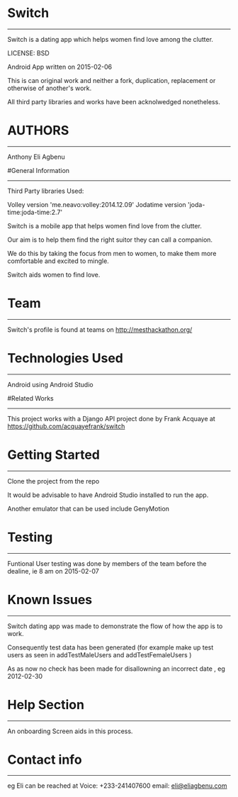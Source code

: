 # Switch

------------------------------------

Switch is a dating app which helps women find love among the clutter.

LICENSE: BSD

Android App written on 2015-02-06

This is can original work and neither a fork, duplication, replacement or otherwise of another's work.

All third party libraries and works have been acknolwedged nonetheless.


# AUTHORS

------------------------------------

Anthony Eli Agbenu


#General Information

------------------------------------

Third Party libraries Used:

Volley version 'me.neavo:volley:2014.12.09'
Jodatime version 'joda-time:joda-time:2.7'

Switch is a mobile app that helps women find love from the clutter. 

Our aim is to help them find the right suitor they can call a companion.

We do this by taking the focus from men to women, to make them more comfortable and excited to mingle.

Switch aids women to find love.


# Team 

-------------------------------------

Switch's profile is found at teams on http://mesthackathon.org/


# Technologies Used

---------------------------------------

Android using Android Studio



#Related Works

----------------------------------------

This project works with a Django API project done by Frank Acquaye at https://github.com/acquayefrank/switch




# Getting Started

---------------------------------------------

Clone the project from the repo

It would be advisable to have Android Studio installed to run the app.

Another emulator that can be used include GenyMotion


# Testing
-------------------------------------------------

Funtional User testing was done by members of the team before the dealine, ie 8 am on 2015-02-07


# Known Issues

--------------------------------------------------------
Switch dating app was made to demonstrate the flow of how the app is to work.

Consequently test data has been generated (for example make up test users as seen in addTestMaleUsers and addTestFemaleUsers )

As as now no check has been made for disallowning an incorrect date , eg 2012-02-30


# Help Section
--------------------------------------------------------
An onboarding Screen aids in this process.


# Contact info
--------------------------------------------------------
eg
Eli can be reached at 
Voice: +233-241407600
email: eli@eliagbenu.com